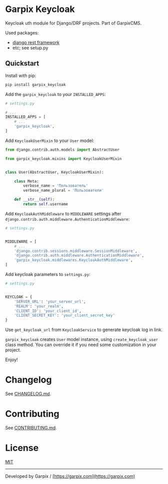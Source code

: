# Garpix Keycloak

Keycloak uth module for Django/DRF projects. Part of GarpixCMS.

Used packages: 

* [django rest framework](https://www.django-rest-framework.org/api-guide/authentication/)
* etc; see setup.py

## Quickstart

Install with pip:

```bash
pip install garpix_keycloak
```

Add the `garpix_keycloak` to your `INSTALLED_APPS`:

```python
# settings.py

# ...
INSTALLED_APPS = [
    # ...
    'garpix_keycloak',
]
```

Add `KeycloakUserMixin` to your `User` model:

```python
from django.contrib.auth.models import AbstractUser

from garpix_keycloak.mixins import KeycloakUserMixin


class User(AbstractUser, KeycloakUserMixin):

    class Meta:
        verbose_name = 'Пользователь'
        verbose_name_plural = 'Пользователи'

    def __str__(self):
        return self.username

```

Add `KeycloakAuthMiddleware` to `MIDDLEWARE` settings after `django.contrib.auth.middleware.AuthenticationMiddleware`:

```python
# settings.py


MIDDLEWARE = [
    # ...
    'django.contrib.sessions.middleware.SessionMiddleware',
    'django.contrib.auth.middleware.AuthenticationMiddleware',
    'garpix_keycloak.middlewares.KeycloakAuthMiddleware',
]
```

Add keycloak parameters to `settings.py`:

```python
# settings.py


KEYCLOAK = {
    'SERVER_URL': 'your_server_url',
    'REALM': 'your_realm',
    'CLIENT_ID': 'your_client_id',
    'CLIENT_SECRET_KEY': 'your_client_secret_key'
}

```

Use `get_keycloak_url` from `KeycloakService` to generate keycloak log in link.

`garpix_keycloak` creates `User` model instance, using `create_keycloak_user` class method. 
You can override it if you need some customization in your project.

Enjoy!


# Changelog

See [CHANGELOG.md](CHANGELOG.md).

# Contributing

See [CONTRIBUTING.md](CONTRIBUTING.md).

# License

[MIT](LICENSE)

---

Developed by Garpix / [https://garpix.com](https://garpix.com)